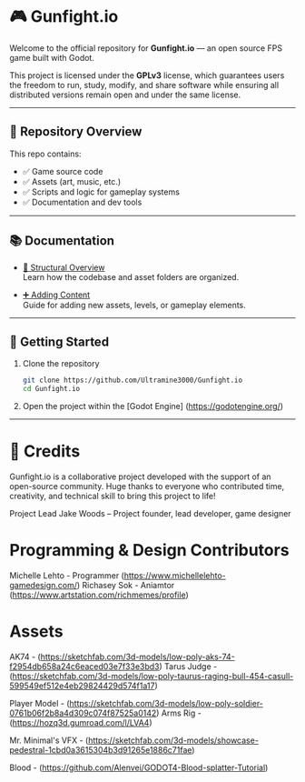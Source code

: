 # 🎮 Gunfight.io

Welcome to the official repository for **Gunfight.io** — an open source FPS game built with Godot.

This project is licensed under the **GPLv3** license, which guarantees users the freedom to run, study, modify, and share software while ensuring all distributed versions remain open and under the same license.

---

## 📂 Repository Overview

This repo contains:
- ✅ Game source code
- ✅ Assets (art, music, etc.)
- ✅ Scripts and logic for gameplay systems
- ✅ Documentation and dev tools

---

## 📚 Documentation

- [🧱 Structural Overview](https://docs.google.com/document/d/1jWBEwnT29V8z_T25yzT65mU_OWR1ia4tj7IN8MX6FJ8/edit?tab=t.0)  
  Learn how the codebase and asset folders are organized.

- [➕ Adding Content](https://docs.google.com/document/d/1-I65db70KUyKWgYy2Y3p1gbm2bHPiuWRdZpYLnCl6Tg/edit?tab=t.0)  
  Guide for adding new assets, levels, or gameplay elements.

---

## 🚀 Getting Started

1. Clone the repository  
   ```bash
   git clone https://github.com/Ultramine3000/Gunfight.io
   cd Gunfight.io

2. Open the project within the [Godot Engine] (https://godotengine.org/)

---

# 🙌 Credits

Gunfight.io is a collaborative project developed with the support of an open-source community. Huge thanks to everyone who contributed time, creativity, and technical skill to bring this project to life!

Project Lead
Jake Woods – Project founder, lead developer, game designer

# Programming & Design Contributors
Michelle Lehto - Programmer (https://www.michellelehto-gamedesign.com/)
Richasey Sok - Aniamtor (https://www.artstation.com/richmemes/profile)

# Assets

AK74 - (https://sketchfab.com/3d-models/low-poly-aks-74-f2954db658a24c6eaced03e7f33e3bd3)
Tarus Judge - (https://sketchfab.com/3d-models/low-poly-taurus-raging-bull-454-casull-599549ef512e4eb29824429d574f1a17)

Player Model - (https://sketchfab.com/3d-models/low-poly-soldier-0761b06f2b8a4d309c074f87525a0142)
Arms Rig - (https://hozq3d.gumroad.com/l/LVA4)

Mr. Minimal's VFX - (https://sketchfab.com/3d-models/showcase-pedestral-1cbd0a3615304b3d91265e1886c71fae)

Blood - (https://github.com/Alenvei/GODOT4-Blood-splatter-Tutorial)
